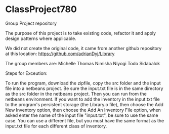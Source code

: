 # ClassProject780
Group Project repository

The purpose of this project is to take existing code, refactor it and apply design patterns where applicable.

We did not create the original code, it came from another github repository at this location:
https://github.com/adrianDyj/Library

The group members are:
Michelle Thomas
Nimisha Niyogi
Todo Sidabalok

Steps for Exceution: 

To run the program, download the zipfile, copy the src folder and the input file into a netbeans project.  Be sure the input.txt file is in the same directory as the src folder in the netbeans project.  Then you can run from the netbeans environment.  If you want to add the inventory in the input.txt file to the program's persistent storage (the Library.o file), then choose the Add New Inventory option, then choose the Add An Inventory File option, when asked enter the name of the input file "input.txt", be sure to use the same case.  You can use a different file, but you must have the same format as the input.txt file for each different class of inventory.

